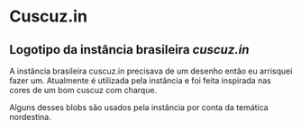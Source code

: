 # Cuscuz.in
## Logotipo da instância brasileira _cuscuz.in_
A instância brasileira cuscuz.in precisava de um desenho então eu arrisquei fazer um. Atualmente é utilizada pela instância e foi feita inspirada nas cores de um bom cuscuz com charque. 

Alguns desses blobs são usados pela instância por conta da temática nordestina.